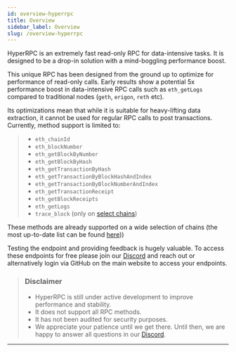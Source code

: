 ```yaml
---
id: overview-hyperrpc
title: Overview
sidebar_label: Overview
slug: /overview-hyperrpc
---
```


HyperRPC is an extremely fast read-only RPC for data-intensive tasks. It is designed to be a drop-in solution with a mind-boggling performance boost.

This unique RPC has been designed from the ground up to optimize for performance of read-only calls. Early results show a potential 5x performance boost in data-intensive RPC calls such as `eth_getLogs` compared to traditional nodes (`geth`, `erigon`, `reth` etc).

Its optimizations mean that while it is suitable for heavy-lifting data extraction, it cannot be used for regular RPC calls to post transactions. Currently, method support is limited to:

> - `eth_chainId`
> - `eth_blockNumber`
> - `eth_getBlockByNumber`
> - `eth_getBlockByHash`
> - `eth_getTransactionByHash`
> - `eth_getTransactionByBlockHashAndIndex`
> - `eth_getTransactionByBlockNumberAndIndex`
> - `eth_getTransactionReceipt`
> - `eth_getBlockReceipts`
> - `eth_getLogs`
> - `trace_block` (only on [select chains](./hyperrpc-supported-networks))

These methods are already supported on a wide selection of chains (the most up-to-date list can be found [here](./hyperrpc-supported-networks)))

Testing the endpoint and providing feedback is hugely valuable. To access these endpoints for free please join our [Discord](https://discord.gg/Q9qt8gZ2fX) and reach out or alternatively login via GitHub on the main website to access your endpoints.

> ### Disclaimer
>
> - HyperRPC is still under active development to improve performance and stability.
> - It does not support all RPC methods.
> - It has not been audited for security purposes.
> - We appreciate your patience until we get there. Until then, we are happy to answer all questions in our [Discord](https://discord.gg/Q9qt8gZ2fX).

---
